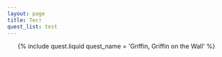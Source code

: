 ```yaml
---
layout: page
title: Тест
quest_list: test
---
```


<ul markdown="0">
	{% include quest.liquid quest_name = 'Griffin, Griffin on the Wall' %}
</ul>